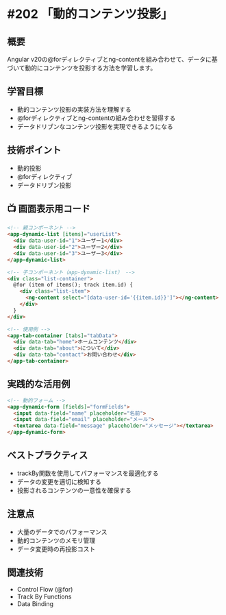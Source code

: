 # #202 「動的コンテンツ投影」

## 概要
Angular v20の@forディレクティブとng-contentを組み合わせて、データに基づいて動的にコンテンツを投影する方法を学習します。

## 学習目標
- 動的コンテンツ投影の実装方法を理解する
- @forディレクティブとng-contentの組み合わせを習得する
- データドリブンなコンテンツ投影を実現できるようになる

## 技術ポイント
- 動的投影
- @forディレクティブ
- データドリブン投影

## 📺 画面表示用コード

```html
<!-- 親コンポーネント -->
<app-dynamic-list [items]="userList">
  <div data-user-id="1">ユーザー1</div>
  <div data-user-id="2">ユーザー2</div>
  <div data-user-id="3">ユーザー3</div>
</app-dynamic-list>
```

```html
<!-- 子コンポーネント（app-dynamic-list） -->
<div class="list-container">
  @for (item of items(); track item.id) {
    <div class="list-item">
      <ng-content select="[data-user-id='{{item.id}}']"></ng-content>
    </div>
  }
</div>
```

```html
<!-- 使用例 -->
<app-tab-container [tabs]="tabData">
  <div data-tab="home">ホームコンテンツ</div>
  <div data-tab="about">について</div>
  <div data-tab="contact">お問い合わせ</div>
</app-tab-container>
```

## 実践的な活用例

```html
<!-- 動的フォーム -->
<app-dynamic-form [fields]="formFields">
  <input data-field="name" placeholder="名前">
  <input data-field="email" placeholder="メール">
  <textarea data-field="message" placeholder="メッセージ"></textarea>
</app-dynamic-form>
```

## ベストプラクティス
- trackBy関数を使用してパフォーマンスを最適化する
- データの変更を適切に検知する
- 投影されるコンテンツの一意性を確保する

## 注意点
- 大量のデータでのパフォーマンス
- 動的コンテンツのメモリ管理
- データ変更時の再投影コスト

## 関連技術
- Control Flow (@for)
- Track By Functions
- Data Binding
